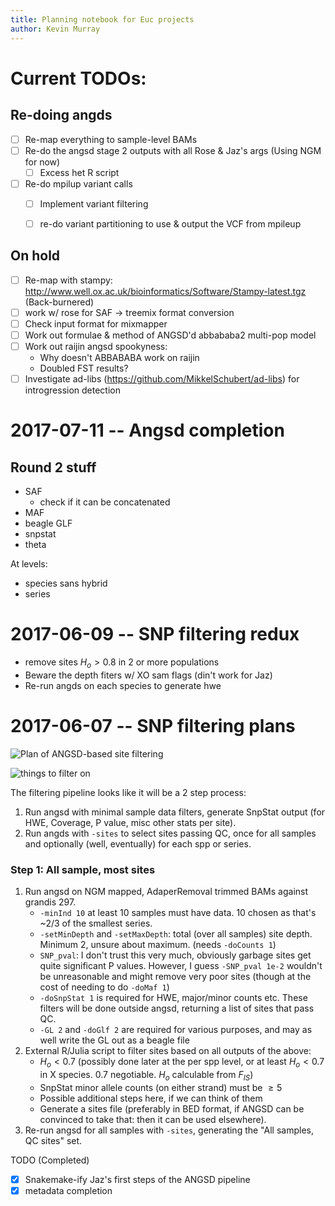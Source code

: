 ```yaml
---
title: Planning notebook for Euc projects
author: Kevin Murray
---
```


# Current TODOs:

## Re-doing angds

- [ ] Re-map everything to sample-level BAMs
- [ ] Re-do the angsd stage 2 outputs with all Rose & Jaz's args (Using NGM for now)
    - [ ] Excess het R script
- [ ] Re-do mpilup variant calls
    - [ ] Implement variant filtering
    - [ ] re-do variant partitioning to use & output the VCF from mpileup


## On hold

- [ ] Re-map with stampy: http://www.well.ox.ac.uk/bioinformatics/Software/Stampy-latest.tgz (Back-burnered)
- [ ] work w/ rose for SAF -> treemix format conversion
- [ ] Check input format for mixmapper
- [ ] Work out formulae & method of ANGSD'd abbababa2 multi-pop model
- [ ] Work out raijin angsd spookyness:
    - Why doesn't ABBABABA work on raijin
    - Doubled FST results?
- [ ] Investigate ad-libs (https://github.com/MikkelSchubert/ad-libs) for
  introgression detection

# 2017-07-11 -- Angsd completion


## Round 2 stuff

- SAF
    - check if it can be concatenated
- MAF
- beagle GLF
- snpstat
- theta

At levels:
- species sans hybrid
- series



# 2017-06-09 -- SNP filtering redux

- remove sites $H_o > 0.8$  in 2 or more populations
- Beware the depth fiters w/ XO sam flags (din't work for Jaz)
- Re-run angds on each species to generate hwe


# 2017-06-07 -- SNP filtering plans

![Plan of ANGSD-based site filtering](data/2017-06-07_filtering-plan.jpg)

![things to filter on](data/2017-06-07_filtering-notes.jpg)

The filtering pipeline looks like it will be a 2 step process:

1. Run angsd with minimal sample data filters, generate SnpStat output (for
   HWE, Coverage, P value, misc other stats per site).
2. Run angds with `-sites` to select sites passing QC, once for all samples
   and optionally (well, eventually) for each spp or series.


### Step 1: All sample, most sites

1. Run angsd on NGM mapped, AdaperRemoval trimmed BAMs against grandis 297.
    - `-minInd 10` at least 10 samples must have data. 10 chosen as that's
      ~2/3 of the smallest series.
    - `-setMinDepth` and `-setMaxDepth`: total (over all samples) site depth.
      Minimum 2, unsure about maximum. (needs `-doCounts 1`)
    - `SNP_pval`: I don't trust this very much, obviously garbage sites get
      quite significant P values. However, I guess `-SNP_pval 1e-2` wouldn't
      be unreasonable and might remove very poor sites (though at the cost of
      needing to do `-doMaf 1`)
    - `-doSnpStat 1` is required for HWE, major/minor counts etc. These
      filters will be done outside angsd, returning a list of sites that pass
      QC.
    - `-GL 2` and `-doGlf 2` are required for various purposes, and may as
      well write the GL out as a beagle file
2. External R/Julia script to filter sites based on all outputs of the above:
    - $H_o < 0.7$ (possibly done later at the per spp level, or at least $H_o
      < 0.7$ in X species. 0.7 negotiable. $H_o$ calculable from $F_{IS}$)
    - SnpStat minor allele counts (on either strand) must be $\ge 5$
    - Possible additional steps here, if we can think of them
    - Generate a sites file (preferably in BED format, if ANGSD can be
      convinced to take that: then it can be used elsewhere).
3. Re-run angsd for all samples with `-sites`, generating the "All samples,
   QC sites" set.

 TODO (Completed)

- [x] Snakemake-ify Jaz's first steps of the ANGSD pipeline
- [x] metadata completion

